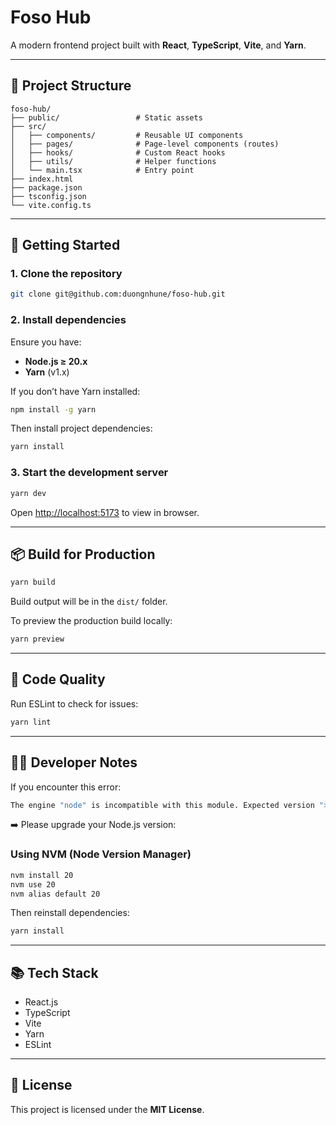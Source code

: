 
# Foso Hub

A modern frontend project built with **React**, **TypeScript**, **Vite**, and **Yarn**.

---

## 📁 Project Structure

```
foso-hub/
├── public/                 # Static assets
├── src/
│   ├── components/         # Reusable UI components
│   ├── pages/              # Page-level components (routes)
│   ├── hooks/              # Custom React hooks
│   ├── utils/              # Helper functions
│   └── main.tsx            # Entry point
├── index.html
├── package.json
├── tsconfig.json
└── vite.config.ts
```

---

## 🚀 Getting Started

### 1. Clone the repository

```bash
git clone git@github.com:duongnhune/foso-hub.git

```

### 2. Install dependencies

Ensure you have:

- **Node.js ≥ 20.x**
- **Yarn** (v1.x)

If you don’t have Yarn installed:

```bash
npm install -g yarn
```

Then install project dependencies:

```bash
yarn install
```

### 3. Start the development server

```bash
yarn dev
```

Open [http://localhost:5173](http://localhost:5173) to view in browser.

---

## 📦 Build for Production

```bash
yarn build
```

Build output will be in the `dist/` folder.

To preview the production build locally:

```bash
yarn preview
```

---

## 🧹 Code Quality

Run ESLint to check for issues:

```bash
yarn lint
```

---

## 🧑‍💻 Developer Notes

If you encounter this error:

```bash
The engine "node" is incompatible with this module. Expected version ">=20.0.0". Got "18.19.1"
```

➡️ Please upgrade your Node.js version:

### Using NVM (Node Version Manager)

```bash
nvm install 20
nvm use 20
nvm alias default 20
```

Then reinstall dependencies:

```bash
yarn install
```

---

## 📚 Tech Stack

- React.js
- TypeScript
- Vite
- Yarn
- ESLint

---

## 📄 License

This project is licensed under the **MIT License**.